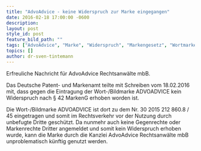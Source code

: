 ```yaml
---
title: "AdvoAdvice - keine Widerspruch zur Marke eingegangen"
date: 2016-02-18 17:00:00 -0600
description:
layout: post
style_id: post
feature_bild_path: ""
tags: ["AdvoAdvice", "Marke", "Widerspruch", "Markengesetz", "Wortmarke", "Bildmarke", "Patentamt", "Markenamt"]
topics: []
author: dr-sven-tintemann
---
```


Erfreuliche Nachricht für AdvoAdvice Rechtsanwälte mbB.

Das Deutsche Patent- und Markenamt teilte mit Schreiben vom 18.02.2016 mit, dass gegen die Eintragung der Wort-/Bildmarke ADVOADVICE kein Widerspruch nach § 42 MarkenG erhoben worden ist.

Die Wort-/Bildmarke ADVOADVICE ist dort zu dem Nr. 30 2015 212 860.8 / 45 eingetragen und somit im Rechtsverkehr vor der Nutzung durch unbefugte Dritte geschützt. Da nunmehr auch keine Gegenrechte oder Markenrechte Dritter angemeldet und somit kein Widerspruch erhoben wurde, kann die Marke durch die Kanzlei AdvoAdvice Rechtsanwälte mbB unproblematisch künftig genutzt werden.

